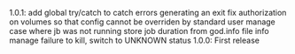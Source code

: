 1.0.1:
    add global try/catch to catch errors generating an exit
    fix authorization on volumes so that config cannot be overriden by standard user
    manage case where jb was not running
    store job duration from god.info file info
    manage failure to kill, switch to UNKNOWN status
1.0.0: First release

